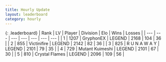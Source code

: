 ```yaml
---
title: Hourly Update
layout: leaderboard
category: hourly
---
```


{: .leaderboard}
| Rank | LV | Player | Division | Elo | Wins | Losses |
| --- | --- | --- | --- | --- | --- | --- |
| <span data-change="0">1</span> | 1207 | <span title="ID: 315148">GryphonEX</span> | LEGEND | <span data-change="-16">2168</span> | <span data-change="3">104</span> | <span data-change="2">36</span> |
| <span data-change="0">2</span> | 855 | <span title="ID: 112242">Victinifire</span> | LEGEND | <span data-change="0">2142</span> | <span data-change="0">82</span> | <span data-change="0">36</span> |
| <span data-change="0">3</span> | 825 | <span title="ID: 66144">R U N A W A Y</span> | LEGEND | <span data-change="0">2101</span> | <span data-change="0">79</span> | <span data-change="0">35</span> |
| <span data-change="0">4</span> | 729 | <span title="ID: 520098">Mutant Kuimeshi</span> | LEGEND | <span data-change="0">2101</span> | <span data-change="0">67</span> | <span data-change="0">30</span> |
| <span data-change="0">5</span> | 810 | <span title="ID: 163201">Crystal Flames</span> | LEGEND | <span data-change="0">2096</span> | <span data-change="0">109</span> | <span data-change="0">56</span> |